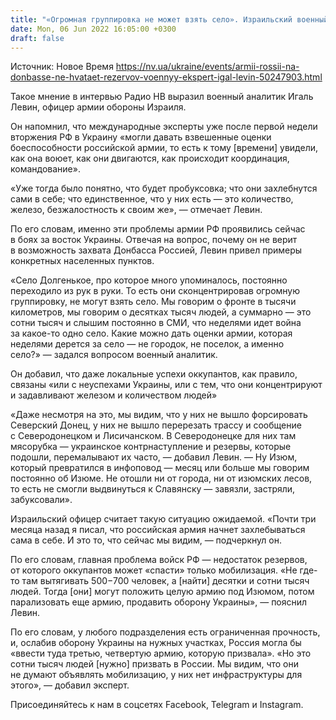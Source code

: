 ```yaml
---
title: "«Огромная группировка не может взять село». Израильский военный аналитик озвучил главную проблему армии РФ в боях на Донбассе"
date: Mon, 06 Jun 2022 16:05:00 +0300
draft: false
---
```

Источник: Новое Время https://nv.ua/ukraine/events/armii-rossii-na-donbasse-ne-hvataet-rezervov-voennyy-ekspert-igal-levin-50247903.html


Такое мнение в интервью Радио НВ выразил военный аналитик Игаль Левин, офицер армии обороны Израиля.

Он напомнил, что международные эксперты уже после первой недели вторжения РФ в Украину «могли давать взвешенные оценки боеспособности российской армии, то есть к тому [времени] увидели, как она воюет, как они двигаются, как происходит координация, командование».

«Уже тогда было понятно, что будет пробуксовка; что они захлебнутся сами в себе; что единственное, что у них есть — это количество, железо, безжалостность к своим же», — отмечает Левин.

По его словам, именно эти проблемы армии РФ проявились сейчас в боях за восток Украины. Отвечая на вопрос, почему он не верит в возможность захвата Донбасса Россией, Левин привел примеры конкретных населенных пунктов.

«Село Долгенькое, про которое много упоминалось, постоянно переходило из рук в руки. То есть они сконцентрировав огромную группировку, не могут взять село. Мы говорим о фронте в тысячи километров, мы говорим о десятках тысяч людей, а суммарно — это сотни тысяч и слышим постоянно в СМИ, что неделями идет война за какое-то одно село. Какие можно дать оценки армии, которая неделями дерется за село — не городок, не поселок, а именно село?» — задался вопросом военный аналитик.

Он добавил, что даже локальные успехи оккупантов, как правило, связаны «или с неуспехами Украины, или с тем, что они концентрируют и задавливают железом и количеством людей»

«Даже несмотря на это, мы видим, что у них не вышло форсировать Северский Донец, у них не вышло перерезать трассу и сообщение с Северодонецком и Лисичанском. В Северодонецке для них там мясорубка — украинское контрнаступление и резервы, которые подошли, перемалывают их часто, — добавил Левин. — Ну Изюм, который превратился в инфоповод — месяц или больше мы говорим постоянно об Изюме. Не отошли ни от города, ни от изюмских лесов, то есть не смогли выдвинуться к Славянску — завязли, застряли, забуксовали».

Израильский офицер считает такую ситуацию ожидаемой. «Почти три месяца назад я писал, что российская армия начнет захлебываться сама в себе. И это то, что сейчас мы видим, — подчеркнул он.

По его словам, главная проблема войск РФ — недостаток резервов, от которого оккупантов может «спасти» только мобилизация. «Не где-то там вытягивать 500−700 человек, а [найти] десятки и сотни тысяч людей. Тогда [они] могут положить целую армию под Изюмом, потом парализовать еще армию, продавить оборону Украины», — пояснил Левин.

По его словам, у любого подразделения есть ограниченная прочность, и, ослабив оборону Украины на нужных участках, Россия могла бы «ввести туда третью, четвертую армию, которую призвала». «Но это сотни тысяч людей [нужно] призвать в России. Мы видим, что они не думают объявлять мобилизацию, у них нет инфраструктуры для этого», — добавил эксперт.

Присоединяйтесь к нам в соцсетях Facebook, Telegram и Instagram.
